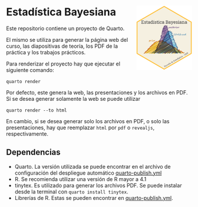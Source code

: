 # Estadística Bayesiana <img src="utils/imgs/logo.png" width="150px" align="right" />

Este repositorio contiene un proyecto de Quarto. 

El mismo se utiliza para generar la página web del curso, las diapositivas de teoría, 
los PDF de la práctica y los trabajos prácticos.


Para renderizar el proyecto hay que ejecutar el siguiente comando:

```shell
quarto render
```

Por defecto, este genera la web, las presentaciones y los archivos en PDF. 
Si se desea generar solamente la web se puede utilizar

```shell
quarto render --to html
```

En cambio, si se desea generar solo los archivos en PDF, o solo las presentaciones,
hay que reemplazar `html` por `pdf` o `revealjs`, respectivamente.


## Dependencias

* Quarto. La versión utilizada se puede encontrar en el archivo de configuración del despliegue
automático [quarto-publish.yml](.github/workflows/quarto-publish.yml)
* R. Se recomienda utilizar una versión de R mayor a 4.1
* tinytex. Es utilizado para generar los archivos PDF. Se puede instalar desde la terminal con `quarto install tinytex`.
* Librerías de R. Estas se pueden encontrar en [quarto-publish.yml](.github/workflows/quarto-publish.yml).


<!-- ## Despliegue continuo

El directorio [.github/workflows](.github/workflows) contiene siguientes archivos de configuración:

* `quarto-publish.yml`
* `quarto-render-pdf.yml` -->